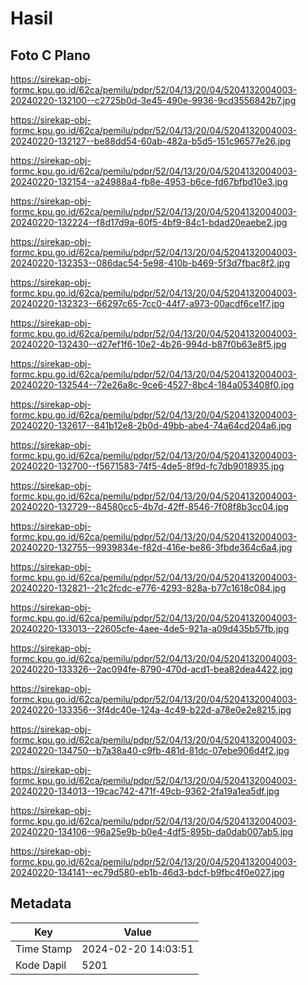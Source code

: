 # Hasil

## Foto C Plano

https://sirekap-obj-formc.kpu.go.id/62ca/pemilu/pdpr/52/04/13/20/04/5204132004003-20240220-132100--c2725b0d-3e45-490e-9936-9cd3556842b7.jpg

https://sirekap-obj-formc.kpu.go.id/62ca/pemilu/pdpr/52/04/13/20/04/5204132004003-20240220-132127--be88dd54-60ab-482a-b5d5-151c96577e26.jpg

https://sirekap-obj-formc.kpu.go.id/62ca/pemilu/pdpr/52/04/13/20/04/5204132004003-20240220-132154--a24988a4-fb8e-4953-b6ce-fd67bfbd10e3.jpg

https://sirekap-obj-formc.kpu.go.id/62ca/pemilu/pdpr/52/04/13/20/04/5204132004003-20240220-132224--f8d17d9a-60f5-4bf9-84c1-bdad20eaebe2.jpg

https://sirekap-obj-formc.kpu.go.id/62ca/pemilu/pdpr/52/04/13/20/04/5204132004003-20240220-132353--086dac54-5e98-410b-b469-5f3d7fbac8f2.jpg

https://sirekap-obj-formc.kpu.go.id/62ca/pemilu/pdpr/52/04/13/20/04/5204132004003-20240220-132323--66297c65-7cc0-44f7-a973-00acdf6ce1f7.jpg

https://sirekap-obj-formc.kpu.go.id/62ca/pemilu/pdpr/52/04/13/20/04/5204132004003-20240220-132430--d27ef1f6-10e2-4b26-994d-b87f0b63e8f5.jpg

https://sirekap-obj-formc.kpu.go.id/62ca/pemilu/pdpr/52/04/13/20/04/5204132004003-20240220-132544--72e26a8c-9ce6-4527-8bc4-184a053408f0.jpg

https://sirekap-obj-formc.kpu.go.id/62ca/pemilu/pdpr/52/04/13/20/04/5204132004003-20240220-132617--841b12e8-2b0d-49bb-abe4-74a64cd204a6.jpg

https://sirekap-obj-formc.kpu.go.id/62ca/pemilu/pdpr/52/04/13/20/04/5204132004003-20240220-132700--f5671583-74f5-4de5-8f9d-fc7db9018935.jpg

https://sirekap-obj-formc.kpu.go.id/62ca/pemilu/pdpr/52/04/13/20/04/5204132004003-20240220-132729--84580cc5-4b7d-42ff-8546-7f08f8b3cc04.jpg

https://sirekap-obj-formc.kpu.go.id/62ca/pemilu/pdpr/52/04/13/20/04/5204132004003-20240220-132755--9939834e-f82d-416e-be86-3fbde364c6a4.jpg

https://sirekap-obj-formc.kpu.go.id/62ca/pemilu/pdpr/52/04/13/20/04/5204132004003-20240220-132821--21c2fcdc-e776-4293-828a-b77c1618c084.jpg

https://sirekap-obj-formc.kpu.go.id/62ca/pemilu/pdpr/52/04/13/20/04/5204132004003-20240220-133013--22605cfe-4aee-4de5-921a-a09d435b57fb.jpg

https://sirekap-obj-formc.kpu.go.id/62ca/pemilu/pdpr/52/04/13/20/04/5204132004003-20240220-133326--2ac094fe-8790-470d-acd1-bea82dea4422.jpg

https://sirekap-obj-formc.kpu.go.id/62ca/pemilu/pdpr/52/04/13/20/04/5204132004003-20240220-133356--3f4dc40e-124a-4c49-b22d-a78e0e2e8215.jpg

https://sirekap-obj-formc.kpu.go.id/62ca/pemilu/pdpr/52/04/13/20/04/5204132004003-20240220-134750--b7a38a40-c9fb-481d-81dc-07ebe906d4f2.jpg

https://sirekap-obj-formc.kpu.go.id/62ca/pemilu/pdpr/52/04/13/20/04/5204132004003-20240220-134013--19cac742-471f-49cb-9362-2fa19a1ea5df.jpg

https://sirekap-obj-formc.kpu.go.id/62ca/pemilu/pdpr/52/04/13/20/04/5204132004003-20240220-134106--96a25e9b-b0e4-4df5-895b-da0dab007ab5.jpg

https://sirekap-obj-formc.kpu.go.id/62ca/pemilu/pdpr/52/04/13/20/04/5204132004003-20240220-134141--ec79d580-eb1b-46d3-bdcf-b9fbc4f0e027.jpg


## Metadata

| Key        | Value               |
| ---------- | ------------------- |
| Time Stamp | 2024-02-20 14:03:51 |
| Kode Dapil | 5201                |



